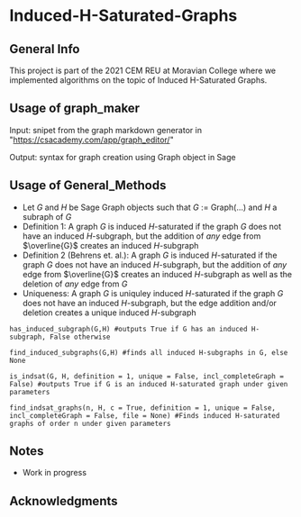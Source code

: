 # Induced-H-Saturated-Graphs

## General Info

This project is part of the 2021 CEM REU at Moravian College where we implemented algorithms on the topic of Induced H-Saturated Graphs.

## Usage of graph_maker
Input: snipet from the graph markdown generator in "https://csacademy.com/app/graph_editor/"

Output: syntax for graph creation using Graph object in Sage

## Usage of General_Methods
* Let $G$ and $H$ be Sage Graph objects such that $G$ := Graph(...) and $H$ a subraph of $G$
* Definition 1: A graph $G$ is induced $H$-saturated if the graph $G$ does not have an induced $H$-subgraph, but the addition of _any_ edge from $\overline{G}$ creates an induced $H$-subgraph
* Definition 2 (Behrens et. al.): A graph $G$ is induced $H$-saturated if the graph $G$ does not have an induced $H$-subgraph, but the addition of _any_ edge from $\overline{G}$ creates an induced $H$-subgraph as well as the deletion of _any_ edge from $G$
* Uniqueness:  A graph $G$ is uniquley induced $H$-saturated if the graph $G$ does not have an induced $H$-subgraph, but the edge addition and/or deletion creates a unique induced $H$-subgraph
```
has_induced_subgraph(G,H) #outputs True if G has an induced H-subgraph, False otherwise

find_induced_subgraphs(G,H) #finds all induced H-subgraphs in G, else None

is_indsat(G, H, definition = 1, unique = False, incl_completeGraph = False) #outputs True if G is an induced H-saturated graph under given parameters

find_indsat_graphs(n, H, c = True, definition = 1, unique = False, incl_completeGraph = False, file = None) #Finds induced H-saturated graphs of order n under given parameters
```


## Notes
* Work in progress

## Acknowledgments

